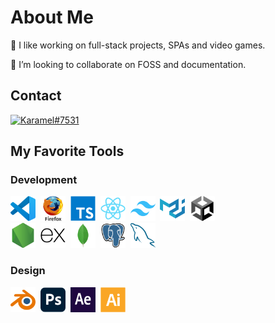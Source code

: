 # About Me

🔭 I like working on full-stack projects, SPAs and video games.

👯 I’m looking to collaborate on FOSS and documentation.

## Contact

<div>
  <a href="https://discord.gg/users/karamel#7531" target="blank"><img src="https://raw.githubusercontent.com/rahuldkjain/github-profile-readme-generator/master/src/images/icons/Social/discord.svg" alt="Karamel#7531" height="30" width="40" /></a>
</div>

## My Favorite Tools

### Development

<div>
  <img src="https://raw.githubusercontent.com/devicons/devicon/master/icons/vscode/vscode-original.svg" title="VS Code" **alt="Visual Studio Code" width="40" height="40"/>&nbsp;
  <img src="https://raw.githubusercontent.com/devicons/devicon/master/icons/firefox/firefox-original-wordmark.svg" title="Firefox" **alt="Mozilla Firefox" width="40" height="40"/>&nbsp;
  <img src="https://raw.githubusercontent.com/devicons/devicon/master/icons/typescript/typescript-original.svg" title="TypeScript" **alt="TypeScript" width="40" height="40"/>&nbsp;
  <img src="https://raw.githubusercontent.com/devicons/devicon/master/icons/react/react-original.svg" title="React" alt="React" width="40" height="40"/>&nbsp;
  <img src="https://raw.githubusercontent.com/devicons/devicon/master/icons/tailwindcss/tailwindcss-original.svg" title="Tailwind" **alt="TailwindCSS" width="40" height="40"/>&nbsp;
  <img src="https://raw.githubusercontent.com/devicons/devicon/master/icons/materialui/materialui-original.svg" title="Material UI" alt="Material UI" width="40" height="40"/>&nbsp;
  <img style="background-color:white;border-radius:2px" src="https://raw.githubusercontent.com/devicons/devicon/master/icons/unity/unity-original.svg" title="Unity" **alt="Unity 3D" width="40" height="40"/>&nbsp;
</div>

<div>
  <img src="https://raw.githubusercontent.com/devicons/devicon/master/icons/nodejs/nodejs-original.svg" title="NodeJS" alt="NodeJS" width="40" height="40"/>&nbsp;
  <img style="background-color:white;border-radius:2px" src="https://raw.githubusercontent.com/devicons/devicon/master/icons/express/express-original.svg" title="Express" **alt="Express" width="40" height="40"/>&nbsp;
  <img src="https://raw.githubusercontent.com/devicons/devicon/master/icons/mongodb/mongodb-original.svg" title="MongoDB" **alt="MongoDB" width="40" height="40"/>&nbsp;
  <img src="https://raw.githubusercontent.com/devicons/devicon/master/icons/postgresql/postgresql-original.svg" title="PostgreSQL" **alt="PostgreSQL" width="40" height="40"/>&nbsp;
  <img src="https://raw.githubusercontent.com/devicons/devicon/master/icons/mysql/mysql-original.svg" title="MySQL"  alt="MySQL" width="40" height="40"/>&nbsp;
</div>

### Design

<div>
  <img src="https://raw.githubusercontent.com/devicons/devicon/master/icons/blender/blender-original.svg" title="Blender" **alt="Blender" width="40" height="40"/>&nbsp;
  <img src="https://raw.githubusercontent.com/devicons/devicon/master/icons/photoshop/photoshop-plain.svg" title="Photoshop" **alt="Photoshop" width="40" height="40"/>&nbsp;
  <img src="https://raw.githubusercontent.com/devicons/devicon/master/icons/aftereffects/aftereffects-plain.svg" title="After Effects" **alt="After Effects" width="40" height="40"/>&nbsp;
  <img src="https://raw.githubusercontent.com/devicons/devicon/master/icons/illustrator/illustrator-plain.svg" title="Illustrator" **alt="Illustrator" width="40" height="40"/>&nbsp;
</div>

